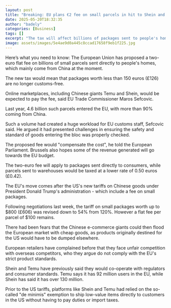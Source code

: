```yaml
---
layout: post
title: "Breaking: EU plans €2 fee on small parcels in hit to Shein and Temu"
date: 2025-05-20T18:32:35
author: "badely"
categories: [Business]
tags: []
excerpt: "The tax will affect billions of packages sent to people's homes which mainly come from China at the moment."
image: assets/images/5e4ae9d0a445c8ccad17658f9eb1f225.jpg
---
```


Here’s what you need to know: The European Union has proposed a two-euro flat fee on billions of small parcels sent directly to people's homes, which mainly come from China at the moment.

The new tax would mean that packages worth less than 150 euros (£126) are no longer customs-free. 

Online marketplaces, including Chinese giants Temu and Shein, would be expected to pay the fee, said EU Trade Commissioner Maros Sefcovic.

Last year, 4.6 billion such parcels entered the EU, with more than 90% coming from China.

Such a volume had created a huge workload for EU customs staff, Sefcovic said. He argued it had presented challenges in ensuring the safety and standard of goods entering the bloc was properly checked. 

The proposed fee would "compensate the cost", he told the European Parliament. Brussels also hopes some of the revenue generated will go towards the EU budget.

The two-euro fee will apply to packages sent directly to consumers, while parcels sent to warehouses would be taxed at a lower rate of 0.50 euros (£0.42). 

The EU's move comes after the US's new tariffs on Chinese goods under President Donald Trump's administration - which include a fee on small packages. 

Following negotiations last week, the tariff on small packages worth up to $800 (£606) was revised down to 54% from 120%. However a flat fee per parcel of $100 remains.

There had been fears that the Chinese e-commerce giants could then flood the European market with cheap goods, as products originally destined for the US would have to be dumped elsewhere.

European retailers have complained before that they face unfair competition with overseas competitors, who they argue do not comply with the EU's strict product standards.

Shein and Temu have previously said they would co-operate with regulators and consumer standards. Temu says it has 92 million users in the EU, while Shein has said it has over 130 million.

Prior to the US tariffs, platforms like Shein and Temu had relied on the so-called "de minimis" exemption to ship low-value items directly to customers in the US without having to pay duties or import taxes.

